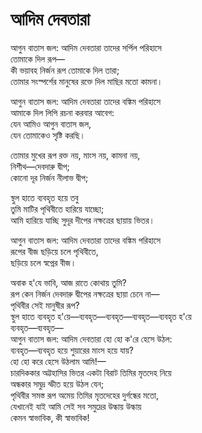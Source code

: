 # আদিম দেবতারা

আগুন বাতাস জল: আদিম দেবতারা তাদের সর্পিল পরিহাসে  
তোমাকে দিল রূপ—  
কী ভয়াবহ নির্জন রূপ তোমাকে দিল তারা;  
তোমার সংস্পর্শের মানুষের রক্তে দিল মাছির মতো কামনা।

আগুন বাতাস জল: আদিম দেবতারা তাদের বঙ্কিম পরিহাসে  
আমাকে দিল লিপি রচনা করবার আবেগ:  
যেন আমিও আগুন বাতাস জল,  
যেন তোমাকেও সৃষ্টি করছি।

তোমার মুখের রূপ রক্ত নয়, মাংস নয়, কামনা নয়,  
নিশীথ—দেবদারু দ্বীপ;  
কোনো দূর নির্জন নীলাভ দ্বীপ;

স্থুল হাতে ব্যবহৃত হয়ে তবু  
তুমি মাটির পৃথিবীতে হারিয়ে যাচ্ছো;  
আমি হারিয়ে যাচ্ছি সুদূর দীপের নক্ষত্রের ছায়ায় ভিতর।

আগুন বাতাস জল: আদিম দেবতারা তাদের বঙ্কিম পরিহাসে  
রূপের বীজ ছড়িয়ে চলে পৃথিবীতে,  
ছড়িয়ে চলে স্বপ্নের বীজ।

অবাক হ'যে ভাবি, আজ রাতে কোথায় তুমি?  
রূপ কেন নির্জন দেবদারু দ্বীপের নক্ষত্রের ছায়া চেনে না—  
পৃথিবীর সেই মানুষীর রূপ?  
স্থুল হাতে ব্যবহৃত হ'য়ে—ব্যবহৃত—ব্যবহৃত—ব্যবহৃত—ব্যবহৃত হ'য়ে  
ব্যবহৃত—ব্যবহৃত—  
আগুন বাতাস জল: আদিম দেবতারা হো হো ক'রে হেসে উঠল:  
ব্যবহৃত—ব্যবহৃত হয়ে শুয়ারের মাংস হয়ে যায়?  
হো হো করে হেসে উঠলাম আমি!—  
চারদিককার অট্টহাসির ভিতর একটা বিরাট তিমির মৃতদেহ নিয়ে  
অন্ধকার সমুদ্র স্ফীত হয়ে উঠল যেন;  
পৃথিবীর সমস্ত রূপ অমেয় তিমির মৃতদেহের দুর্গন্ধের মতো,  
যেখানেই যাই আমি সেই সব সমুদ্রের উল্কায় উল্কায়  
কেমন স্বাভাবিক, কী স্বাভাবিক!

